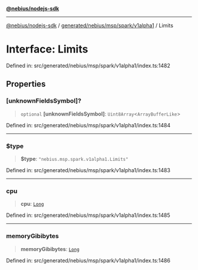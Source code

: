[**@nebius/nodejs-sdk**](../../../../../../README.md)

---

[@nebius/nodejs-sdk](../../../../../../README.md) / [generated/nebius/msp/spark/v1alpha1](../README.md) / Limits

# Interface: Limits

Defined in: src/generated/nebius/msp/spark/v1alpha1/index.ts:1482

## Properties

### \[unknownFieldsSymbol\]?

> `optional` **\[unknownFieldsSymbol\]**: `Uint8Array`\<`ArrayBufferLike`\>

Defined in: src/generated/nebius/msp/spark/v1alpha1/index.ts:1484

---

### $type

> **$type**: `"nebius.msp.spark.v1alpha1.Limits"`

Defined in: src/generated/nebius/msp/spark/v1alpha1/index.ts:1483

---

### cpu

> **cpu**: [`Long`](../../../../../../runtime/protos/core/classes/Long.md)

Defined in: src/generated/nebius/msp/spark/v1alpha1/index.ts:1485

---

### memoryGibibytes

> **memoryGibibytes**: [`Long`](../../../../../../runtime/protos/core/classes/Long.md)

Defined in: src/generated/nebius/msp/spark/v1alpha1/index.ts:1486
